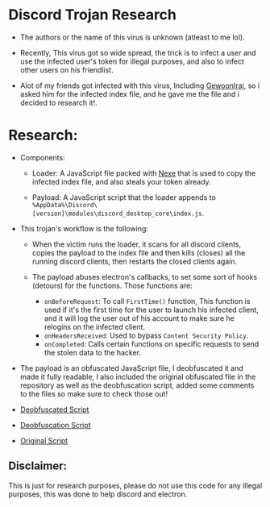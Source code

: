 # Discord Trojan Research

- The authors or the name of this virus is unknown (atleast to me lol).

- Recently, This virus got so wide spread, the trick is to infect a user and use the infected user's token for illegal purposes, and also to infect other users on his friendlist.

- Alot of my friends got infected with this virus, Including [GewoonIraj](https://github.com/GewoonIraj), so i asked him for the infected index file, and he gave me the file and i decided to research it!.

# **Research:**

- Components:

  - Loader: A JavaScript file packed with [Nexe](https://github.com/nexe/nexe) that is used to copy the infected index file, and also steals your token already.

  - Payload: A JavaScript script that the loader appends to `%AppData%\Discord\[version]\modules\discord_desktop_core\index.js`.

- This trojan's workflow is the following:

  - When the victim runs the loader, it scans for all discord clients, copies the payload to the index file and then kills (closes) all the running discord clients, then restarts the closed clients again.

  - The payload abuses electron's callbacks, to set some sort of hooks (detours) for the functions.
    Those functions are:
     - `onBeforeRequest`: To call `FirstTime()` function, This function is used if it's the first time for the user to launch his infected client, and it will log the user out of his account to make sure he relogins on the infected client.
    - `onHeadersReceived`: Used to bypass `Content Security Policy`.
    - `onCompleted`: Calls certain functions on specific requests to send the stolen data to the hacker.

- The payload is an obfuscated JavaScript file, I deobfuscated it and made it fully readable, I also included the original obfuscated file in the repository as well as the deobfuscation script, added some comments to the files so make sure to check those out!

- [Deobfuscated Script](/index.js)
- [Deobfuscation Script](/decrypt.js)
- [Original Script](/og.js)

## **Disclaimer:**

This is just for research purposes, please do not use this code for any illegal purposes, this was done to help discord and electron.
